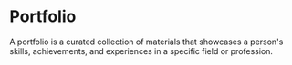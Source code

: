 # Portfolio
A portfolio is a curated collection of materials that showcases a person's skills, achievements, and experiences in a specific field or profession.
